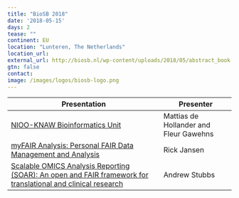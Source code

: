 ```yaml
---
title: "BioSB 2018"
date: '2018-05-15'
days: 2
tease: ""
continent: EU
location: "Lunteren, The Netherlands"
location_url: 
external_url: http://biosb.nl/wp-content/uploads/2018/05/abstract_book.pdf
gtn: false
contact: 
image: /images/logos/biosb-logo.png
---
```


| Presentation | Presenter |
| ------- | ----- |
| [NIOO-KNAW Bioinformatics Unit](http://biosb.nl/wp-content/uploads/2018/05/abstract_book.pdf#page=75) | Mattias de Hollander and Fleur Gawehns |
| [myFAIR Analysis: Personal FAIR Data Management and Analysis](http://biosb.nl/wp-content/uploads/2018/05/abstract_book.pdf#page=26) | Rick Jansen |
| [Scalable OMICS Analysis Reporting (SOAR): An open and FAIR framework for translational and clinical research](http://biosb.nl/wp-content/uploads/2018/05/abstract_book.pdf#page=32) | Andrew Stubbs |
